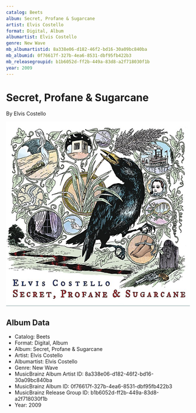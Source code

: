 ```yaml
---
catalog: Beets
album: Secret, Profane & Sugarcane
artist: Elvis Costello
format: Digital, Album
albumartist: Elvis Costello
genre: New Wave
mb_albumartistid: 8a338e06-d182-46f2-bd16-30a09bc840ba
mb_albumid: 0f76617f-327b-4ea6-8531-dbf95fb422b3
mb_releasegroupid: b1b6052d-ff2b-449a-83d8-a2f718030f1b
year: 2009
---
```


# Secret, Profane & Sugarcane

By Elvis Costello

![](../../assets/beetscovers/Elvis_Costello-Secret__Profane_and_Sugarcane.jpg)

## Album Data

- Catalog: Beets
- Format: Digital, Album
- Album: Secret, Profane & Sugarcane
- Artist: Elvis Costello
- Albumartist: Elvis Costello
- Genre: New Wave
- MusicBrainz Album Artist ID: 8a338e06-d182-46f2-bd16-30a09bc840ba
- MusicBrainz Album ID: 0f76617f-327b-4ea6-8531-dbf95fb422b3
- MusicBrainz Release Group ID: b1b6052d-ff2b-449a-83d8-a2f718030f1b
- Year: 2009

